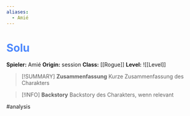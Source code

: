 ```yaml
---
aliases:
  - Amié
---
```

# <font color = 4d88fd>Solu</font>
**Spieler:** Amié
**Origin:** session
**Class:** [[Rogue]]
**Level:** ![[Level]]

>[!SUMMARY] **Zusammenfassung**
>Kurze Zusammenfassung des Charakters

>[!INFO] **Backstory**
>Backstory des Charakters, wenn relevant

#analysis